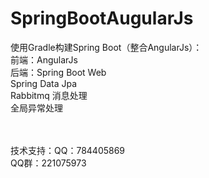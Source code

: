 # SpringBootAugularJs
使用Gradle构建Spring Boot（整合AngularJs）：<br/>
前端：AngularJs <br/>
后端：Spring Boot Web  <br/>
     Spring Data Jpa <br/>
     Rabbitmq 消息处理  <br/>
     全局异常处理 <br/><br/><br/>
     
技术支持：QQ：784405869 <br/>
        QQ群：221075973



